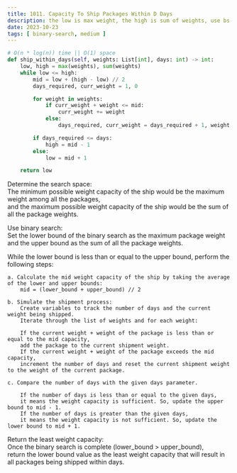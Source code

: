 ```yaml
---
title: 1011. Capacity To Ship Packages Within D Days
description: the low is max weight, the high is sum of weights, use bs
date: 2023-10-23
tags: [ binary-search, medium ] 
---
```


```python
# O(n * log(n)) time || O(1) space
def ship_within_days(self, weights: List[int], days: int) -> int:
    low, high = max(weights), sum(weights)
    while low <= high:
        mid = low + (high - low) // 2
        days_required, curr_weight = 1, 0

        for weight in weights:
            if curr_weight + weight <= mid:
                curr_weight += weight
            else:
                days_required, curr_weight = days_required + 1, weight

        if days_required <= days:
            high = mid - 1
        else:
            low = mid + 1

    return low
```


Determine the search space: \
The minimum possible weight capacity of the ship would be the maximum weight among all the packages, \
and the maximum possible weight capacity of the ship would be the sum of all the package weights.

Use binary search: \
Set the lower bound of the binary search as the maximum package weight \
and the upper bound as the sum of all the package weights.

While the lower bound is less than or equal to the upper bound, perform the following steps:

    a. Calculate the mid weight capacity of the ship by taking the average of the lower and upper bounds: 
        mid = (lower_bound + upper_bound) // 2

    b. Simulate the shipment process: 
        Create variables to track the number of days and the current weight being shipped. 
        Iterate through the list of weights and for each weight: 

        If the current weight + weight of the package is less than or equal to the mid capacity, 
        add the package to the current shipment weight.
        If the current weight + weight of the package exceeds the mid capacity, 
        increment the number of days and reset the current shipment weight to the weight of the current package. 

    c. Compare the number of days with the given days parameter. 

        If the number of days is less than or equal to the given days, 
        it means the weight capacity is sufficient. So, update the upper bound to mid - 1. 
        If the number of days is greater than the given days, 
        it means the weight capacity is not sufficient. So, update the lower bound to mid + 1.

Return the least weight capacity: \
Once the binary search is complete (lower_bound > upper_bound), \
return the lower bound value as the least weight capacity that will result in all packages being shipped within days.
